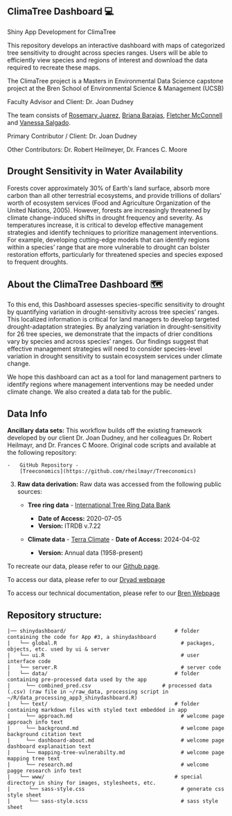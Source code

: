 ## ClimaTree Dashboard 💻
Shiny App Development for ClimaTree

This repository develops an interactive dashboard with maps of categorized tree sensitivity to drought across species ranges. Users will be able to efficiently view species and regions of interest and download the data required to recreate these maps.

The ClimaTree project is a Masters in Environmental Data Science capstone project at the Bren School of Environmental Science & Management (UCSB)

Faculty Advisor and Client: Dr. Joan Dudney

The team consists of [Rosemary Juarez](https://github.com/rosemaryjuarez), [Briana Barajas](https://github.com/briana-barajas), [Fletcher McConnell](https://github.com/fletcher-m) and [Vanessa Salgado](https://github.com/Vanessa-Salgado). 

Primary Contributor / Client: Dr. Joan Dudney

Other Contributors: Dr. Robert Heilmeyer, Dr. Frances C. Moore

## Drought Sensitivity in Water Availability

Forests cover approximately 30% of Earth's land surface, absorb more carbon than all other terrestrial ecosystems, and provide trillions of dollars’ worth of ecosystem services (Food and Agriculture Organization of the United Nations, 2005). However, forests are increasingly threatened by climate change-induced shifts in drought frequency and severity. As temperatures increase, it is critical to develop effective management strategies and identify techniques to prioritize management interventions. For example, developing cutting-edge models that can identify regions within a species’ range that are more vulnerable to drought can bolster restoration efforts, particularly for threatened species and species exposed to frequent droughts. 


## About the ClimaTree Dashboard 🗺️

To this end, this Dashboard assesses species-specific sensitivity to drought by quantifying variation in drought-sensitivity across tree species’ ranges. This localized information is critical  for land managers to develop targeted drought-adaptation strategies. By analyzing variation in drought-sensitivity for 26 tree species, we demonstrate that the impacts of drier conditions vary by species and across species’ ranges. Our findings suggest that effective management strategies will need to consider species-level variation in drought sensitivity to sustain ecosystem services under climate change.

We hope this dashboard can act as a tool for land management partners to identify regions where management interventions may be needed under climate change. We also created a data tab for the public.

## Data Info

**Ancillary data sets:** This workflow builds off the existing
	framework developed by our client Dr. Joan Dudney, and her colleagues Dr. Robert Heilmayr, and Dr. Frances C Moore. Original
	code scripts and available at the following repository:

	-   GitHub Repository -
    	[Treeconomics](https://github.com/rheilmayr/Treeconomics)

3.  **Raw data derivation:** Raw data was accessed from the following
	public sources:

	-   **Tree ring data** - [International Tree Ring Data
    	Bank](https://www.ncei.noaa.gov/products/paleoclimatology/tree-ring)

    	-   **Date of Access:** 2020-07-05
    	-   **Version:** ITRDB v.7.22

	-   **Climate data** - [Terra
    	Climate](https://www.climatologylab.org/terraclimate.html)
            	-   **Date of Access:** 2024-04-02
    	-   **Version:** Annual data (1958-present)
   	 
To recreate our data, please refer to our [Github page](https://github.com/ClimaTree/climatree-mapping-repo).


To access our data, please refer to our [Dryad webpage](https://datadryad.org/stash/dataset/doi:10.5061/dryad.m905qfv97)

To access our technical documentation, please refer to our [Bren Webpage](https://bren.ucsb.edu/projects/mapping-tree-species-drought-sensitivity-under-climate-change)

## Repository structure:
  
    |── shinydashboard/                                   # folder containing the code for App #3, a shinydashboard 
    |   └── global.R                                        # packages, objects, etc. used by ui & server
    |   └── ui.R                                            # user interface code
    |   └── server.R                                        # server code
    |   └── data/                                         # folder containing pre-processed data used by the app
    |     └── combined_pred.csv                       # processed data (.csv) (raw file in ~/raw_data, processing script in ~/R/data_processing_app3_shinydashboard.R)
    |   └── text/                                         # folder containing markdown files with styled text embedded in app
    |     └── approach.md                                   # welcome page approach info text      
    |     └── background.md                                 # welcome page background citation text
    |     └── dashboard-about.md                            # welcome page dashboard explanaition text
    |     └── mapping-tree-vulnerabilty.md                  # welcome page mapping tree text
    |     └── research.md                                   # welcome pagge research info text
    |   └── www/                                          # special directory in shiny for images, stylesheets, etc. 
    |      └── sass-style.css                               # generate css style sheet
    |      └── sass-style.scss                              # sass style sheet                         
